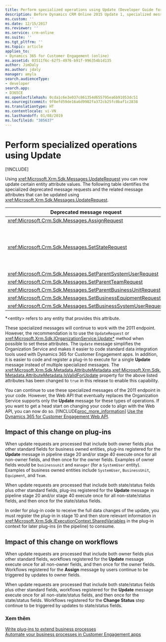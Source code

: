 ```yaml
---
title: Perform specialized operations using Update (Developer Guide for Dynamics 365 for Customer Engagement)| MicrosoftDocs
description: Before Dynamics CRM Online 2015 Update 1, specialized messages were required to update certain entity attribute values. Learn about how UpdateRequest can now be used to set these attributes. This article lists the specialized deprecated message requests and the related message attributes that can be updated using UpdateRequest
ms.custom: ''
ms.date: 12/15/2017
ms.reviewer: ''
ms.service: crm-online
ms.suite: ''
ms.tgt_pltfrm: ''
ms.topic: article
applies_to:
- Dynamics 365 for Customer Engagement (online)
ms.assetid: 03511f6c-62f5-4976-b91f-996354b1d135
author: JimDaly
ms.author: jdaly
manager: amyla
search.audienceType:
- developer
search.app:
- D365CE
ms.openlocfilehash: 0cda1c6e3e037c861354d655795ea6b91053dc51
ms.sourcegitcommit: 9f0efd59de16a6d9902fa372cb25fc0baf1c2838
ms.translationtype: HT
ms.contentlocale: vi-VN
ms.lasthandoff: 01/08/2019
ms.locfileid: "385637"
---
```

# <a name="perform-specialized-operations-using-update"></a>Perform specialized operations using Update

[!INCLUDE[](../../includes/cc_applies_to_update_9_0_0.md)]

 Using <xref:Microsoft.Xrm.Sdk.Messages.UpdateRequest> you can now update certain entity attribute values. The following table identifies the specialized deprecated message requests and the related message attributes that can be updated using <xref:Microsoft.Xrm.Sdk.Messages.UpdateRequest>.
  
|Deprecated message request|Attribute to update|  
|--------------------------------|-------------------------|  
|<xref:Microsoft.Crm.Sdk.Messages.AssignRequest>|\<entity>.`OwnerId`*|  
|<xref:Microsoft.Crm.Sdk.Messages.SetStateRequest>|\<entity>.`StateCode`* **Important:**  For **SLA** and **RoutingRule** entities, changing the **OwnerId** and **StateCode** in a single **Update** message invocation is not supported and results in an exception.|   
|<xref:Microsoft.Crm.Sdk.Messages.SetParentSystemUserRequest>|`SystemUser.ParentSystemUserId`|  
|<xref:Microsoft.Crm.Sdk.Messages.SetParentTeamRequest>|`Team.BusinessUnitId`|  
|<xref:Microsoft.Crm.Sdk.Messages.SetParentBusinessUnitRequest>|`BusinessUnit.ParentBusinessUnitId`|  
|<xref:Microsoft.Crm.Sdk.Messages.SetBusinessEquipmentRequest>|`Equipment.BusinessUnitId`|  
|<xref:Microsoft.Crm.Sdk.Messages.SetBusinessSystemUserRequest>|`SystemUser.BusinessUnitId`|  
  
 *\<entity> refers to any entity that provides this attribute.  
  
 These specialized messages will continue to work with the 2011 endpoint. However, the recommendation is to use the `UpdateRequest` or <xref:Microsoft.Xrm.Sdk.IOrganizationService.Update*> method when possible to set these attributes. The `Update` message simplifies the Organization Service and makes it easier to code standard data integration tools used with Dynamics 365 for Customer Engagement apps. In addition, it is easier to code and register a plug-in to execute for a single **Update** message instead of multiple specialized messages. The <xref:Microsoft.Xrm.Sdk.Metadata.AttributeMetadata>.<xref:Microsoft.Xrm.Sdk.Metadata.AttributeMetadata.IsValidForUpdate> property for the above listed attributes has been changed to `true` in this release to enable this capability.  
  
 You can continue to use these specialized messages of the 2011 endpoint in your code. However, the Web API that eventually replaces the Organization Service supports only the **Update** message for these types of operations. If you want to get a head start on changing your code to align with the Web API, you can now do so. [!INCLUDE[proc_more_information](../../includes/proc-more-information.md)] [Use the Dynamics 365 for Customer Engagement Web API](../use-microsoft-dynamics-365-web-api.md).  
  
## <a name="impact-of-this-change-on-plug-ins"></a>Impact of this change on plug-ins  
 When update requests are processed that include both owner fields plus other standard fields for business owned entities, plug-ins registered for the **Update** message in pipeline stage 20 and/or stage 40 execute once for all non-owner fields, and then once for the owner fields. Examples of owner fields would be `businessunit` and `manager` (for a `SystemUser` entity). Examples of business owned entities include `SystemUser`, `BusinessUnit`, `Equipment`, and `Team`.  
  
 When update requests are processed that include both state/status fields plus other standard fields, plug-ins registered for the **Update** message in pipeline stage 20 and/or stage 40 execute once for all non-state/status fields, and then once for the state/status fields.  
  
 In order for plug-in code to receive the full data changes of the update, you must register the plug-in in stage 10 and then store relevant information in <xref:Microsoft.Xrm.Sdk.IExecutionContext.SharedVariables> in the plug-in context for later plug-ins (in the pipeline) to consume.  
  
## <a name="impact-of-this-change-on-workflows"></a>Impact of this change on workflows  
 When update requests are processed that include both owner fields plus other standard fields, workflows registered for the **Update** message execute once for all non-owner fields, and then once for the owner fields. Workflows registered for the **Assign** message by users continue to be triggered by updates to owner fields.  
  
 When update requests are processed that include both state/status fields plus other standard fields, workflows registered for the **Update** message execute once for all non-state/status fields, and then once for the state/status fields. Workflows registered for the **Change Status** step continue to be triggered by updates to state/status fields.  
  
### <a name="see-also"></a>Xem thêm  
 [Write plug-ins to extend business processes](../write-plugin-extend-business-processes.md)   
 [Automate your business processes in Customer Engagement apps](../automate-business-processes-customer-engagement.md)
